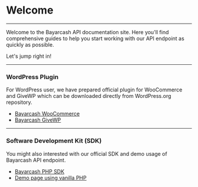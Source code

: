 # Welcome

***



Welcome to the Bayarcash API documentation site. Here you'll find comprehensive guides to help you start working with our API endpoint as quickly as possible.

Let's jump right in!



***

### WordPress Plugin

For WordPress user, we have prepared official plugin for WooCommerce and GiveWP which can be downloaded directly from WordPress.org repository.

* [Bayarcash WooCommerce](https://wordpress.org/plugins/bayarcash-wc/)
* [Bayarcash GiveWP](https://wordpress.org/plugins/bayarcash-givewp/)



***

### Software Development Kit (SDK)

You might also interested with our official SDK and demo usage of Bayarcash API endpoint.

* [Bayarcash PHP SDK](https://github.com/webimpian/bayarcash-php-sdk)
* [Demo page using vanilla PHP](https://github.com/webimpian/bayarcash-php-demo)

